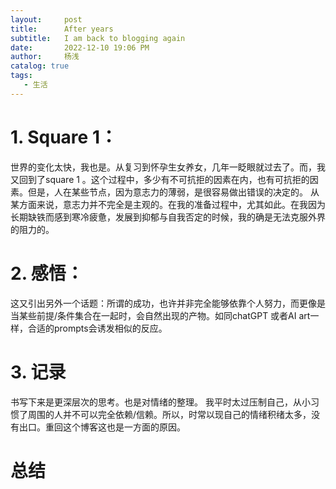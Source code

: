 ```yaml
---
layout:     post
title:      After years
subtitle:   I am back to blogging again
date:       2022-12-10 19:06 PM 
author:     杨浅
catalog: true
tags:
   - 生活
---
```

> 

# 

# 1. Square 1： 
   世界的变化太快，我也是。从复习到怀孕生女养女，几年一眨眼就过去了。而，我又回到了square 1 。这个过程中，多少有不可抗拒的因素在内，也有可抗拒的因素。但是，人在某些节点，因为意志力的薄弱，是很容易做出错误的决定的。
  从某方面来说，意志力并不完全是主观的。在我的准备过程中，尤其如此。在我因为长期缺铁而感到寒冷疲惫，发展到抑郁与自我否定的时候，我的确是无法克服外界的阻力的。

# 2. 感悟：
  这又引出另外一个话题：所谓的成功，也许并非完全能够依靠个人努力，而更像是当某些前提/条件集合在一起时，会自然出现的产物。如同chatGPT 或者AI art一样，合适的prompts会诱发相似的反应。

# 3. 记录
书写下来是更深层次的思考。也是对情绪的整理。 我平时太过压制自己，从小习惯了周围的人并不可以完全依赖/信赖。所以，时常以现自己的情绪积绪太多，没有出口。重回这个博客这也是一方面的原因。


# 总结

   
 